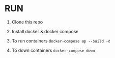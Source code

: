 # RUN

1. Clone this repo  

2. Install docker & docker compose

3. To run containers ```docker-compose up --build -d```

4. To down containers ```docker-compose down```
